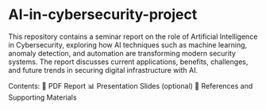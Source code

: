 # AI-in-cybersecurity-project

This repository contains a seminar report on the role of Artificial Intelligence in Cybersecurity, exploring how AI techniques such as machine learning, anomaly detection, and automation are transforming modern security systems. The report discusses current applications, benefits, challenges, and future trends in securing digital infrastructure with AI.

Contents:
📘 PDF Report
📊 Presentation Slides (optional)
📂 References and Supporting Materials

